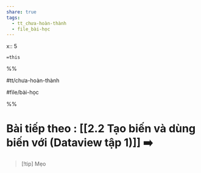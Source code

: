 ```yaml
---  
share: true  
tags:  
  - tt_chưa-hoàn-thành  
  - file_bài-học  
---  
```

  
x:: 5  
  
`=this`  
%%  
#tt/chưa-hoàn-thành  
#file/bài-học  
%%  
# Bài tiếp theo : [[2.2 Tạo biến và dùng biến với (Dataview tập 1)]] ➡️  
  
> [!tip] Mẹo  
